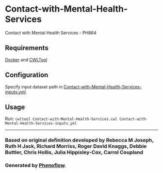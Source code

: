 # Contact-with-Mental-Health-Services

Contact with Mental Health Services - PH864

## Requirements

[Docker](https://docs.docker.com/install/) and [CWLTool](https://github.com/common-workflow-language/cwltool#install)

## Configuration

Specify input dataset path in [Contact-with-Mental-Health-Services-inputs.yml](Contact-with-Mental-Health-Services-inputs.yml).

## Usage

Run: `cwltool Contact-with-Mental-Health-Services.cwl Contact-with-Mental-Health-Services-inputs.yml`

***

### Based on original definition developed by Rebecca M Joseph, Ruth H Jack, Richard Morriss, Roger David Knaggs, Debbie Buttler, Chris Hollis, Julia Hippisley-Cox, Carrol Coupland
### Generated by [Phenoflow](https://kclhi.org/phenoflow).
